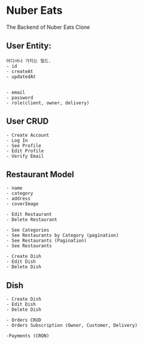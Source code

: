 # Nuber Eats

The Backend of Nuber Eats Clone 

## User Entity:
    어디서나 가지는 필드.
	- id
    - createAt
    - updatedAt

    
	- email
    - password
    - role(client, owner, delivery)
	
## User CRUD
	- Create Account
	- Log In
	- See Profile
	- Edit Profile
	- Verify Email

## Restaurant Model
	- name
	- category
	- address
	- coverImage

	- Edit Restaurant
	- Delete Restaurant

	- See Categories
	- See Restaurants by Category (pagination)
	- See Restaurants (Pagination)
	- See Restaurants

	- Create Dish
	- Edit Dish
	- Delete Dish


## Dish
	- Create Dish
	- Edit Dish
	- Delete Dish

	- Orders CRUD
	- Orders Subscription (Owner, Customer, Delivery)

	-Payments (CRON)